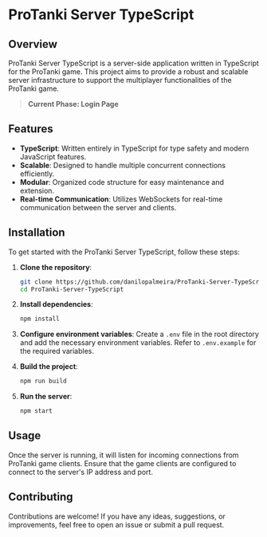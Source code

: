 # ProTanki Server TypeScript

## Overview
ProTanki Server TypeScript is a server-side application written in TypeScript for the ProTanki game. This project aims to provide a robust and scalable server infrastructure to support the multiplayer functionalities of the ProTanki game.

> **Current Phase: Login Page**

## Features
- **TypeScript**: Written entirely in TypeScript for type safety and modern JavaScript features.
- **Scalable**: Designed to handle multiple concurrent connections efficiently.
- **Modular**: Organized code structure for easy maintenance and extension.
- **Real-time Communication**: Utilizes WebSockets for real-time communication between the server and clients.

## Installation
To get started with the ProTanki Server TypeScript, follow these steps:

1. **Clone the repository**:
    ```sh
    git clone https://github.com/danilopalmeira/ProTanki-Server-TypeScript.git
    cd ProTanki-Server-TypeScript
    ```

2. **Install dependencies**:
    ```sh
    npm install
    ```

3. **Configure environment variables**:
    Create a `.env` file in the root directory and add the necessary environment variables. Refer to `.env.example` for the required variables.

4. **Build the project**:
    ```sh
    npm run build
    ```

5. **Run the server**:
    ```sh
    npm start
    ```

## Usage
Once the server is running, it will listen for incoming connections from ProTanki game clients. Ensure that the game clients are configured to connect to the server's IP address and port.

## Contributing
Contributions are welcome! If you have any ideas, suggestions, or improvements, feel free to open an issue or submit a pull request.
